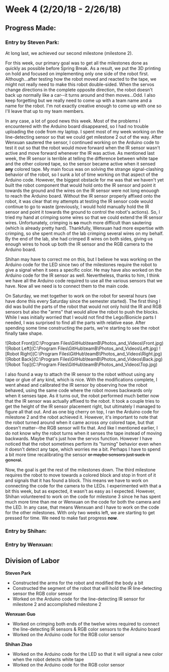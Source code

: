 # Week 4 (2/20/18 - 2/26/18)

## Progress Made:

### Entry by Steven Park:

At long last, we achieved our second milestone (milestone 2).

For this week, our primary goal was to get all the milestones done as quickly as possible before Spring Break. As a result, we put the 3D printing on hold and focused on implementing only one side of the robot first.
Although...after testing how the robot moved and reacted to the tape, we might not really need to make this robot double-sided. 
When the servos change directions in the complete opposite direction, the robot doesn't back up normally like a car--it turns around and then moves...Odd.
I also keep forgetting but we really need to come up with a team name and a name for the robot. I'm not exactly creative enough to come up with one so I'll leave that up to my team members.

In any case, a lot of good news this week. Most of the problems I encountered with the Arduino board disappeared, so I had no trouble uploading the code from my laptop.
I spent most of my week working on the line-detecting sensor so that we could get milestone 2 out of the way. After Wenxuan sautered the sensor, I continued working on the Arduino code to test it out so that the robot would move forward when the IR sensor wasn't active and move forward whenever the IR was active.
As mentioned last week, the IR sensor is terrible at telling the difference between white tape and the other colored tape, so the sensor became active when it sensed **any** colored tape.
My main focus was on solving the strange signal-clashing behavior of the robot, so I sunk a lot of time working on that aspect of the Arduino code. However, the biggest obstacle for me was that we haven't yet built the robot component that would hold onto the IR sensor and point it towards the ground and the wires on the IR sensor were not long enouogh to reach the Arduino board.
Without the IR sensor properly affixed onto the robot, it was clear that my attempts at testing the IR sensor code would continue to go to waste (previously, I would hold manually hold the IR sensor and point it towards the ground to control the robot's actions).
So, I tried my hand at crimping some wires so that we could extend the IR sensor wires. Unfortunately, crimping is **so** much more difficult than sautering (which is already pretty hard). 
Thankfully, Wenxuan had more expertise with crimping, so she spent much of the lab crimping several wires on my behalf. By the end of the lab, she had crimped 8 wires on both sides, giving us enough wires to hook up both the IR sensor and the RGB camera to the Arduino board.

Shihan may have to correct me on this, but I believe he was working on the Arduino code for the LED since two of the milestones require the robot to give a signal when it sees a specific color. 
He may have also worked on the Arduino code for the IR sensor as well. Nevertheless, thanks to him, I think we have all the Arduino code required to use all the various sensors that we have. Now all we need is to connect them to the main code.

On Saturday, we met together to work on the robot for several hours (we have done this every Saturday since the semester started). The first thing I did was build the parts of the robot that would not only hold the IR and RGB sensors but also the "arms" that would allow the robot to push the blocks. 
While I was initially worried that I would not find the Lego/Bionicle parts I needed, I was surprised to find all the parts with relative ease. After spending some time constructing the parts, we're starting to see the robot finally take shape. 

![Robot Front](C:\Program Files\GitHub\teamB\Photos_and_Videos\Front.jpg)
![Robot Left](C:\Program Files\GitHub\teamB\Photos_and_Videos\Left.jpg)
![Robot Right](C:\Program Files\GitHub\teamB\Photos_and_Videos\Right.jpg)
![Robot Back](C:\Program Files\GitHub\teamB\Photos_and_Videos\Back.jpg)
![Robot Top](C:\Program Files\GitHub\teamB\Photos_and_Videos\Top.jpg)

I also found a way to attach the IR sensor to the robot without using any tape or glue of any kind, which is nice.
With the modifications complete, I went ahead and calibrated the IR sensor by observing how the robot behaved, using the same code where the robot moves backwards only when it senses tape.
As it turns out, the robot performed much better now that the IR sensor was actually affixed to the robot. It took a couple tries to get the height of the IR sensor placement right, but ultimately I managed to figure all that out.
And as one big cherry on top, I ran the Arduino code for milestone 2 and the robot achieved it. However, it's important to note that the robot turned around when it came across *any* colored tape, but that doesn't matter--the RGB sensor will fix that.
And like I mentioned earlier, I do not know why the robot turns when it senses the tape instead of moving backwards. Maybe that's just how the servos function. However I have noticed that the robot sometimes perform its "turning" behavior even when it doesn't detect any tape, which worries me a bit.
Perhaps I have to spend a bit more time recalibrating the sensor ~~or maybe sensors just suck in general~~.

Now, the goal is get the rest of the milestones down. The third milestone requires the robot to move towards a colored block and stop in front of it and signals that it has found a block. 
This means we have to work on connecting the code for the camera to the LEDs. I experimented with that a bit this week, but as expected, it wasn't as easy as I expected. 
However, Shihan volunteered to work on the code for milestone 3 since he has spent much more time than me or Wenxuan on the code for both the camera and the LED. In any case, that means Wenxuan and I have to work on the code for the other milestones.
With only two weeks left, we are starting to get pressed for time. We need to make fast progress **now**.


### Entry by Shihan:


### Entry by Wenxuan:



## Division of Labor
**Steven Park**
- Constructed the arms for the robot and modified the body a bit
- Constructed the segment of the robot that will hold the IR line-detecting sensor the RGB color sensor
- Worked on the Arduino code for the line-detecting IR sensor for milestone 2 and accomplished milestone 2

**Wenxuan Guo**
- Worked on crimping both ends of the twelve wires required to connect the line-detecting IR sensors & RGB color sensors to the Arduino board
- Worked on the Arduino code for the RGB color sensor

**Shihan Zhao**
- Worked on the Arduino code for the LED so that it will signal a new color when the robot detects white tape
- Worked on the Arduino code for the RGB color sensor
